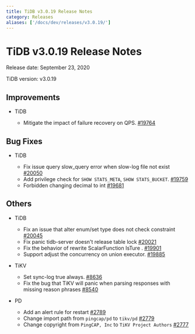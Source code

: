 ```yaml
---
title: TiDB v3.0.19 Release Notes
category: Releases
aliases: ['/docs/dev/releases/v3.0.19/']
---
```


# TiDB v3.0.19 Release Notes

Release date: September 23, 2020

TiDB version: v3.0.19

## Improvements

+ TiDB

    - Mitigate the impact of failure recovery on QPS. [#19764](https://github.com/pingcap/tidb/pull/19764)

## Bug Fixes

+ TiDB

    - Fix issue query slow_query error when slow-log file not exist [#20050](https://github.com/pingcap/tidb/pull/20050)
    - Add privilege check for `SHOW STATS_META`, `SHOW STATS_BUCKET`. [#19759](https://github.com/pingcap/tidb/pull/19759)
    - Forbidden changing decimal to int [#19681](https://github.com/pingcap/tidb/pull/19681)

## Others

+ TiDB

    - Fix an issue that alter enum/set type does not check constraint [#20045](https://github.com/pingcap/tidb/pull/20045)
    - Fix panic tidb-server doesn't release table lock [#20021](https://github.com/pingcap/tidb/pull/20021)
    - Fix the behavior of rewrite ScalarFunction IsTure . [#19901](https://github.com/pingcap/tidb/pull/19901)
    - Support adjust the concurrency on union executor. [#19885](https://github.com/pingcap/tidb/pull/19885)

+ TiKV

    - Set sync-log true always. [#8636](https://github.com/tikv/tikv/pull/8636)
    - Fix the bug that TiKV will panic when parsing responses with missing reason phrases [#8540](https://github.com/tikv/tikv/pull/8540)

+ PD

    - Add an alert rule for restart [#2789](https://github.com/pingcap/pd/pull/2789)
    - Change import path from `pingcap/pd` to `tikv/pd` [#2779](https://github.com/pingcap/pd/pull/2779)
    - Change copyright from `PingCAP, Inc` to `TiKV Project Authors` [#2777](https://github.com/pingcap/pd/pull/2777)
